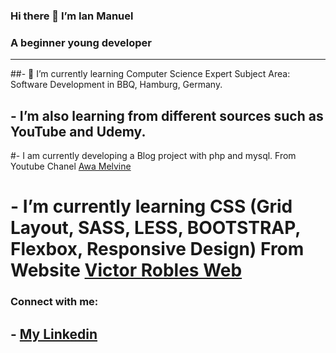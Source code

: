 ### Hi there 👋 I’m Ian Manuel
### A beginner young developer
***
##- 🌱 I’m currently learning Computer Science Expert Subject Area: Software Development in BBQ, Hamburg, Germany.
## - I’m also learning from different sources such as YouTube and Udemy.

#- I am currently developing a Blog project with php and mysql. From Youtube Chanel [Awa Melvine](https://youtu.be/fPYOhQn95fw?si=F2SuYZ2oMKJD29vC)

#   - I’m currently learning CSS (Grid Layout, SASS, LESS, BOOTSTRAP, Flexbox, Responsive Design) From Website [Victor Robles Web](https://victorroblesweb.es/academy/)


### Connect with me:
##    - [My Linkedin](http://www.linkedin.com/in/ian-paniagua)


<!--
**IanPaniagua/IanPaniagua** is a ✨ _special_ ✨ repository because its `README.md` (this file) appears on your GitHub profile.

Here are some ideas to get you started:

- 🔭 I’m currently working on ...
- 🌱 I’m currently learning ...
- 👯 I’m looking to collaborate on ...
- 🤔 I’m looking for help with ...
- 💬 Ask me about ...
- 📫 How to reach me: ...
- 😄 Pronouns: ...
- ⚡ Fun fact: ...
-->

